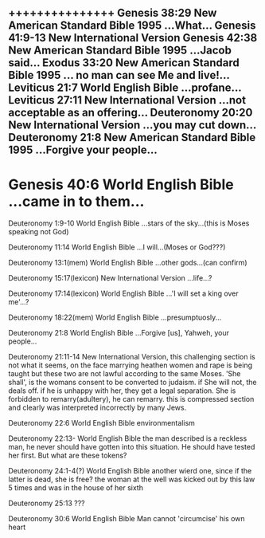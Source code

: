 +++++++++++++++
Genesis 38:29
New American Standard Bible 1995
...What...
Genesis 41:9-13
New International Version
Genesis 42:38
New American Standard Bible 1995
...Jacob said...
Exodus 33:20
New American Standard Bible 1995
... no man can see Me and live!...
Leviticus 21:7
World English Bible
...profane...
Leviticus 27:11
New International Version
...not acceptable as an offering...
Deuteronomy 20:20
New International Version
...you may cut down...
Deuteronomy 21:8
New American Standard Bible 1995
...Forgive your people...
---------------------------
Genesis 40:6
World English Bible
...came in to them...
==========================
Deuteronomy 1:9-10
World English Bible
...stars of the sky...(this is Moses speaking not God)

Deuteronomy 11:14
World English Bible
...I will...(Moses or God???)

Deuteronomy 13:1(mem)
World English Bible
...other gods...(can confirm)

Deuteronomy 15:17(lexicon)
New International Version
...life...?

Deuteronomy 17:14(lexicon)
World English Bible
...'I will set a king over me'...?

Deuteronomy 18:22(mem)
World English Bible
...presumptuosly...

Deuteronomy 21:8
World English Bible
...Forgive [us], Yahweh, your people...

Deuteronomy 21:11-14
New International Version,
this challenging section is not what it seems, on the face
marrying heathen women and rape is being taught
but these two are not lawful according to the same Moses.  'She shall',
is the womans consent to be converted to judaism. if She will not, the deals off.
if he is unhappy with her, they get a legal separation. She is forbidden to
remarry(adultery), he can remarry. this is compressed section
and clearly was interpreted incorrectly by many Jews.

Deuteronomy 22:6
World English Bible
environmentalism

Deuteronomy 22:13-
World English Bible
the man described is a reckless man, he never should have gotten into 
this situation. He should have tested her first. 
But what are these tokens?

Deuteronomy 24:1-4(?)
World English Bible
another wierd one, since if the latter is dead, she is free?
the woman at the well was kicked out by this law 5 times and was in
the house of her sixth

Deuteronomy 25:13
???

Deuteronomy 30:6
World English Bible
Man cannot 'circumcise' his own heart